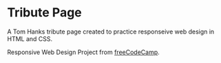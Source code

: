 # Tribute Page

A Tom Hanks tribute page created to practice responseive web design in HTML and CSS.

Responsive Web Design Project from [freeCodeCamp](https://www.freecodecamp.org/ "freeCodeCamp").
